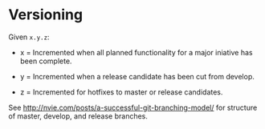 # Versioning

Given `x.y.z`:

* x = Incremented when all planned functionality for a major iniative has been complete.

* y = Incremented when a release candidate has been cut from develop.

* z = Incremented for hotfixes to master or release candidates.

See http://nvie.com/posts/a-successful-git-branching-model/ for structure of master, develop, and release branches.
